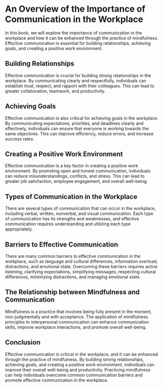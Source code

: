 An Overview of the Importance of Communication in the Workplace
=============================================================================

In this book, we will explore the importance of communication in the workplace and how it can be enhanced through the practice of mindfulness. Effective communication is essential for building relationships, achieving goals, and creating a positive work environment.

Building Relationships
----------------------

Effective communication is crucial for building strong relationships in the workplace. By communicating clearly and respectfully, individuals can establish trust, respect, and rapport with their colleagues. This can lead to greater collaboration, teamwork, and productivity.

Achieving Goals
---------------

Effective communication is also critical for achieving goals in the workplace. By communicating expectations, priorities, and deadlines clearly and effectively, individuals can ensure that everyone is working towards the same objectives. This can improve efficiency, reduce errors, and increase success rates.

Creating a Positive Work Environment
------------------------------------

Effective communication is a key factor in creating a positive work environment. By promoting open and honest communication, individuals can reduce misunderstandings, conflicts, and stress. This can lead to greater job satisfaction, employee engagement, and overall well-being.

Types of Communication in the Workplace
---------------------------------------

There are several types of communication that can occur in the workplace, including verbal, written, nonverbal, and visual communication. Each type of communication has its strengths and weaknesses, and effective communication requires understanding and utilizing each type appropriately.

Barriers to Effective Communication
-----------------------------------

There are many common barriers to effective communication in the workplace, such as language and cultural differences, information overload, distractions, and emotional state. Overcoming these barriers requires active listening, clarifying expectations, simplifying messages, respecting cultural differences, minimizing distractions, and managing emotional state.

The Relationship between Mindfulness and Communication
------------------------------------------------------

Mindfulness is a practice that involves being fully present in the moment, non-judgmentally and with acceptance. The application of mindfulness principles to interpersonal communication can enhance communication skills, improve workplace interactions, and promote overall well-being.

Conclusion
----------

Effective communication is critical in the workplace, and it can be enhanced through the practice of mindfulness. By building strong relationships, achieving goals, and creating a positive work environment, individuals can improve their overall well-being and productivity. Practicing mindfulness can help individuals overcome common communication barriers and promote effective communication in the workplace.
